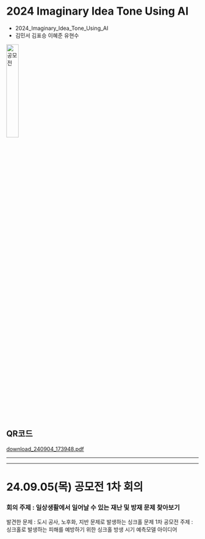 # 2024 Imaginary Idea Tone Using AI
- 2024_Imaginary_Idea_Tone_Using_AI
- 김민서 김표승 이혜준 유현수

<img src="https://github.com/user-attachments/assets/4e96d671-9780-4457-88f0-c59b08885bdf" alt="공모전" width="25%" height="25%">

## QR코드 ##
[download_240904_173948.pdf](https://github.com/user-attachments/files/16922382/download_240904_173948.pdf)

---------------------------------
---------------------------------
# 24.09.05(목) 공모전 1차 회의
### 회의 주제 : 일상생활에서 일어날 수 있는 재난 및 방재 문제 찾아보기 ###

발견한 문제 : 도시 공사, 노후화, 지반 문제로 발생하는 싱크홀 문제
1차 공모전 주제 : 싱크홀로 발생하는 피해를 예방하기 위한 싱크홀 방생 시기 예측모델 아이디어
  

